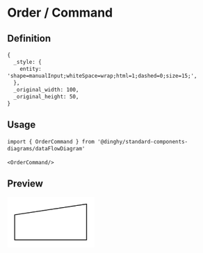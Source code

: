# Order / Command

## Definition

```
{
  _style: { 
    entity: 'shape=manualInput;whiteSpace=wrap;html=1;dashed=0;size=15;',
  },
  _original_width: 100,
  _original_height: 50,
}
```

## Usage

```
import { OrderCommand } from '@dinghy/standard-components-diagrams/dataFlowDiagram'

<OrderCommand/>
```

## Preview

<img src="./order-command.png" width="200"/>
